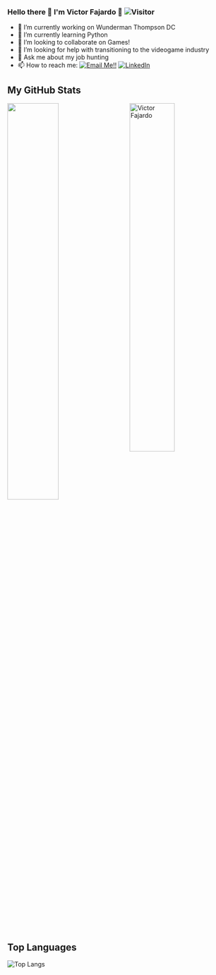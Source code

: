 ### Hello there 👋 I'm Victor Fajardo 🦁 ![Visitor](https://visitor-badge.laobi.icu/badge?page_id=VictorFajardo.repoName)

<!--
**VictorFajardo/VictorFajardo** is a ✨ _special_ ✨ repository because its `README.md` (this file) appears on your GitHub profile.

Here are some ideas to get you started:
-->

- 🔭 I’m currently working on Wunderman Thompson DC
- 🌱 I’m currently learning Python
- 👯 I’m looking to collaborate on Games!
- 🤔 I’m looking for help with transitioning to the videogame industry
- 💬 Ask me about my job hunting
- 📫 How to reach me: <a href="mailto:fajardo.de.leon@gmail.com">![Email Me!!](https://img.shields.io/badge/Gmail-D14836?style=for-the-badge&logo=gmail&logoColor=white)</a> <a href="https://www.linkedin.com/in/victorfajardo/">![LinkedIn](https://img.shields.io/badge/LinkedIn-0077B5?style=for-the-badge&logo=linkedin&logoColor=white)</a>

## My GitHub Stats

 <img src="https://github-readme-stats.vercel.app/api?username=VictorFajardo&show_icons=true&theme=gotham" alt="Victor Fajardo" width="45%" align="right"/>
 <img  src="https://github-readme-streak-stats.herokuapp.com/?user=VictorFajardo&theme=dark" width="48%" >

## Top Languages
  
  ![Top Langs](https://github-readme-stats.vercel.app/api/top-langs/?username=VictorFajardo&layout=compact)
  
